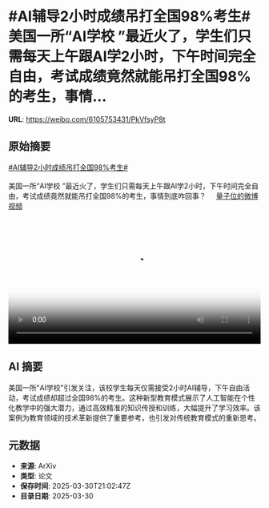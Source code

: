 # #AI辅导2小时成绩吊打全国98%考生# 美国一所“AI学校 ”最近火了，学生们只需每天上午跟AI学2小时，下午时间完全自由，考试成绩竟然就能吊打全国98%的考生，事情...

**URL**: https://weibo.com/6105753431/PkVfsyP8t

## 原始摘要

<a href="https://m.weibo.cn/search?containerid=231522type%3D1%26t%3D10%26q%3D%23AI%E8%BE%85%E5%AF%BC2%E5%B0%8F%E6%97%B6%E6%88%90%E7%BB%A9%E5%90%8A%E6%89%93%E5%85%A8%E5%9B%BD98%25%E8%80%83%E7%94%9F%23&amp;extparam=%23AI%E8%BE%85%E5%AF%BC2%E5%B0%8F%E6%97%B6%E6%88%90%E7%BB%A9%E5%90%8A%E6%89%93%E5%85%A8%E5%9B%BD98%25%E8%80%83%E7%94%9F%23" data-hide=""><span class="surl-text">#AI辅导2小时成绩吊打全国98%考生#</span></a> <br><br>美国一所“AI学校 ”最近火了，学生们只需每天上午跟AI学2小时，下午时间完全自由，考试成绩竟然就能吊打全国98%的考生，事情到底咋回事？ <a href="https://video.weibo.com/show?fid=1034:5149218973614145" data-hide=""><span class="url-icon"><img style="width: 1rem;height: 1rem" src="https://h5.sinaimg.cn/upload/2015/09/25/3/timeline_card_small_video_default.png" referrerpolicy="no-referrer"></span><span class="surl-text">量子位的微博视频</span></a> <br clear="both"><div style="clear: both"></div><video controls="controls" poster="https://tvax1.sinaimg.cn/orj480/006Fd7o3ly1hzwstgn8pcj30u01hcn0a.jpg" style="width: 100%"><source src="https://f.video.weibocdn.com/o0/qtOP1vdGlx08n1WRmqAM01041200oF000E010.mp4?label=mp4_720p&amp;template=720x1280.24.0&amp;ori=0&amp;ps=1CwnkDw1GXwCQx&amp;Expires=1743372144&amp;ssig=TUQDDPNxwq&amp;KID=unistore,video"><source src="https://f.video.weibocdn.com/o0/cpm7gTxdlx08n1WSnpO001041200fPzR0E010.mp4?label=mp4_hd&amp;template=540x960.24.0&amp;ori=0&amp;ps=1CwnkDw1GXwCQx&amp;Expires=1743372144&amp;ssig=N7wN9uUVdO&amp;KID=unistore,video"><source src="https://f.video.weibocdn.com/o0/K8IYJ7vTlx08n1WRg90k010412008m3W0E010.mp4?label=mp4_ld&amp;template=360x640.24.0&amp;ori=0&amp;ps=1CwnkDw1GXwCQx&amp;Expires=1743372144&amp;ssig=efssRljaZ4&amp;KID=unistore,video"><p>视频无法显示，请前往<a href="https://video.weibo.com/show?fid=1034%3A5149218973614145" target="_blank" rel="noopener noreferrer">微博视频</a>观看。</p></video>

## AI 摘要

美国一所"AI学校"引发关注，该校学生每天仅需接受2小时AI辅导，下午自由活动，考试成绩却超过全国98%的考生。这种新型教育模式展示了人工智能在个性化教学中的强大潜力，通过高效精准的知识传授和训练，大幅提升了学习效率。该案例为教育领域的技术革新提供了重要参考，也引发对传统教育模式的重新思考。

## 元数据

- **来源**: ArXiv
- **类型**: 论文
- **保存时间**: 2025-03-30T21:02:47Z
- **目录日期**: 2025-03-30
